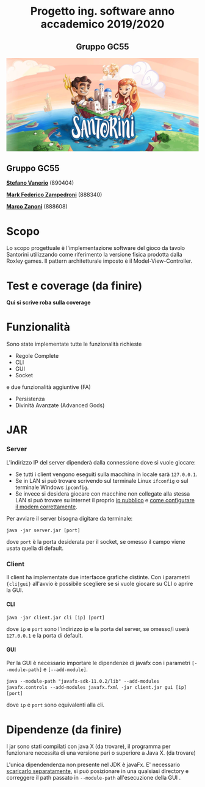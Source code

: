 <h1 align="center"><b>Progetto ing. software anno accademico 2019/2020</b></h1>
<h2 align="center">Gruppo GC55</h2>

![alt text](https://github.com/Mark-Zampedroni/ing-sw-2020-Vanerio-Zampedroni-Zanoni/blob/master/src/main/resources/Texture2D_sorted/readmeTitle.JPG)

## Gruppo GC55
[__Stefano Vanerio__](https://github.com/Stefano-Vanerio) (890404)

[__Mark Federico Zampedroni__](https://github.com/Mark-Zampedroni) (888340)

[__Marco Zanoni__](https://github.com/Marco-Zanoni) (888608)

# Scopo
Lo scopo progettuale è l'implementazione software del gioco da tavolo Santorini utilizzando come riferimento la versione fisica prodotta dalla Roxley games. Il pattern architetturale imposto è il Model-View-Controller.

# Test e coverage (da finire)
__Qui si scrive roba sulla coverage__

# Funzionalità
Sono state implementate tutte le funzionalità richieste
- Regole Complete
- CLI
- GUI
- Socket

e due funzionalità aggiuntive (FA)

- Persistenza
- Divinità Avanzate (Advanced Gods)

# JAR
### Server
L'indirizzo IP del server dipenderà dalla connessione dove si vuole giocare:
- Se tutti i client vengono eseguiti sulla macchina in locale sarà `127.0.0.1`.
- Se in LAN si può trovare scrivendo sul terminale Linux `ifconfig` o sul terminale Windows `ipconfig`. 
- Se invece si desidera giocare con macchine non collegate alla stessa LAN si può trovare su internet il proprio [ip pubblico](https://www.whatismyip.com/it/) e [come configurare il modem correttamente](https://portforward.com/).

Per avviare il server bisogna digitare da terminale:
```
java -jar server.jar [port]
```
dove `port` è la porta desiderata per il socket, se omesso il campo viene usata quella di default. 

### Client
Il client ha implementate due interfacce grafiche distinte. Con i parametri `{cli|gui}` all'avvio è possibile scegliere se si vuole giocare su CLI o aprire la GUI.

#### CLI
```
java -jar client.jar cli [ip] [port]
```
dove `ip` e `port` sono l'indirizzo ip e la porta del server, se omesso/i userà `127.0.0.1` e la porta di default.

#### GUI
Per la GUI è necessario importare le dipendenze di javafx con i parametri `[--module-path]` e `[--add-module]`.

```
java --module-path "javafx-sdk-11.0.2/lib" --add-modules javafx.controls --add-modules javafx.fxml -jar client.jar gui [ip] [port]
```
dove `ip` e `port` sono equivalenti alla cli.

# Dipendenze (da finire)
I jar sono stati compilati con java X (da trovare), il programma per funzionare necessita di una versione pari o superiore a Java X. (da trovare)

L'unica dipendendenza non presente nel JDK è javaFx. E' necessario [scaricarlo separatamente](https://openjfx.io/), si può posizionare in una qualsiasi directory e correggere il path passato in `--module-path` all'esecuzione della GUI .



